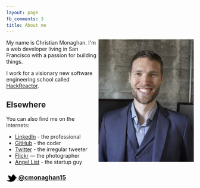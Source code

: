 ```yaml
---
layout: page
fb_comments: 3
title: About me
---
```


<img src="/res/headshot1-full.png" width="256" align="right">

My name is Christian Monaghan. I'm a web developer living in San Francisco with a passion for building things.

I work for a visionary new software engineering school called [HackReactor](http://www.hackreactor.com/).

## Elsewhere

You can also find me on the internets:

- [LinkedIn](http://www.linkedin.com/in/christianmonaghan) - the professional
- [GitHub](https://github.com/cmonaghan) - the coder
- [Twitter](http://twitter.com/cmonaghan15) - the irregular tweeter
- [Flickr](http://www.flickr.com/photos/christianmonaghan/) — the photographer
- [Angel List](https://angel.co/christian-monaghan) - the startup guy

### [<img src="/res/twitter.png" width="29" height="20" style="display:inline-block;vertical-align:middle"> @cmonaghan15](http://twitter.com/cmonaghan15)
